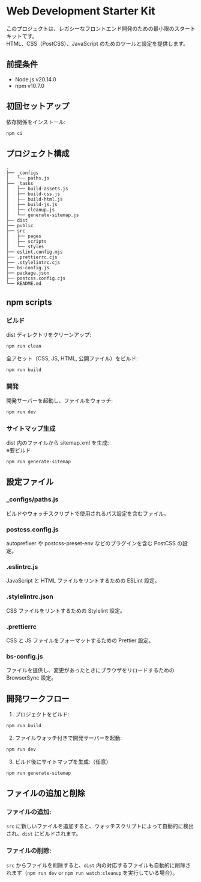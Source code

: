 # Web Development Starter Kit

このプロジェクトは、レガシーなフロントエンド開発のための最小限のスタートキットです。  
HTML、CSS（PostCSS）、JavaScript のためのツールと設定を提供します。

## 前提条件

- Node.js v20.14.0
- npm v10.7.0

## 初回セットアップ

依存関係をインストール:

```sh
npm ci
```

## プロジェクト構成

```plaintext
.
├── _configs
│   └── paths.js
├── _tasks
│   ├── build-assets.js
│   ├── build-css.js
│   ├── build-html.js
│   ├── build-js.js
│   ├── cleanup.js
│   └── generate-sitemap.js
├── dist
├── public
├── src
│   ├── pages
│   ├── scripts
│   └── styles
├── eslint.config.mjs
├── .prettierrc.cjs
├── .stylelintrc.cjs
├── bs-config.js
├── package.json
├── postcss.config.cjs
└── README.md
```

## npm scripts

### ビルド

dist ディレクトリをクリーンアップ:

```sh
npm run clean
```

全アセット（CSS, JS, HTML, 公開ファイル）をビルド:

```sh
npm run build
```

### 開発

開発サーバーを起動し、ファイルをウォッチ:

```sh
npm run dev
```

### サイトマップ生成

dist 内のファイルから sitemap.xml を生成:  
※要ビルド

```sh
npm run generate-sitemap
```

## 設定ファイル

### _configs/paths.js

ビルドやウォッチスクリプトで使用されるパス設定を含むファイル。

### postcss.config.js

autoprefixer や postcss-preset-env などのプラグインを含む PostCSS の設定。

### .eslintrc.js

JavaScript と HTML ファイルをリントするための ESLint 設定。

### .stylelintrc.json

CSS ファイルをリントするための Stylelint 設定。

### .prettierrc

CSS と JS ファイルをフォーマットするための Prettier 設定。

### bs-config.js

ファイルを提供し、変更があったときにブラウザをリロードするための BrowserSync 設定。


## 開発ワークフロー

1. プロジェクトをビルド:

```sh
npm run build
```

2. ファイルウォッチ付きで開発サーバーを起動:

```sh
npm run dev
```

3. ビルド後にサイトマップを生成:（任意）

```sh
npm run generate-sitemap
```

## ファイルの追加と削除

### ファイルの追加:

`src` に新しいファイルを追加すると、ウォッチスクリプトによって自動的に検出され、`dist` にビルドされます。

### ファイルの削除:
`src` からファイルを削除すると、`dist` 内の対応するファイルも自動的に削除されます（`npm run dev` or `npm run watch:cleanup` を実行している場合）。
